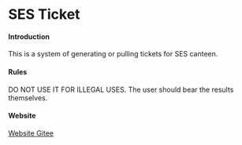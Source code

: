 # SES Ticket

#### Introduction

This is a system of generating or pulling tickets for SES canteen.

#### Rules

DO NOT USE IT FOR ILLEGAL USES. The user should bear the results themselves.

#### Website

[Website Gitee](https://ses-1987.gitee.io/)